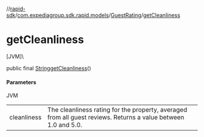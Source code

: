 //[rapid-sdk](../../../index.md)/[com.expediagroup.sdk.rapid.models](../index.md)/[GuestRating](index.md)/[getCleanliness](get-cleanliness.md)

# getCleanliness

[JVM]\

public final [String](https://docs.oracle.com/javase/8/docs/api/java/lang/String.html)[getCleanliness](get-cleanliness.md)()

#### Parameters

JVM

| | |
|---|---|
| cleanliness | The cleanliness rating for the property, averaged from all guest reviews. Returns a value between 1.0 and 5.0. |
